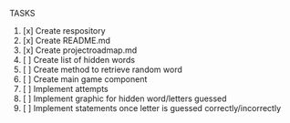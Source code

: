TASKS

1. [x] Create respository
2. [x] Create README.md
3. [x] Create projectroadmap.md
4. [ ] Create list of hidden words
5. [ ] Create method to retrieve random word
7. [ ] Create main game component
8. [ ] Implement attempts
10. [ ] Implement graphic for hidden word/letters guessed
11. [ ] Implement statements once letter is guessed correctly/incorrectly 
